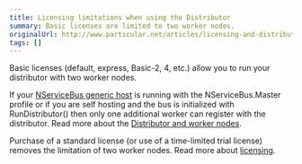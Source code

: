 ```yaml
---
title: Licensing limitations when using the Distributor
summary: Basic licenses are limited to two worker nodes.
originalUrl: http://www.particular.net/articles/licensing-and-distribution
tags: []
---
```


Basic licenses (default, express, Basic-2, 4, etc.) allow you to run your distributor with two worker nodes.

If your [NServiceBus generic host](the-nservicebus-host.md) is running with the NServiceBus.Master profile or if you are self hosting and the bus is initialized with RunDistributor() then only one additional worker can register with the distributor. Read more about the [Distributor and worker nodes](particular.net/articles/load-balancing-with-the-distributor).

Purchase of a standard license (or use of a time-limited trial license) removes the limitation of two worker nodes. Read more about
[licensing](particular.net/licensing).

